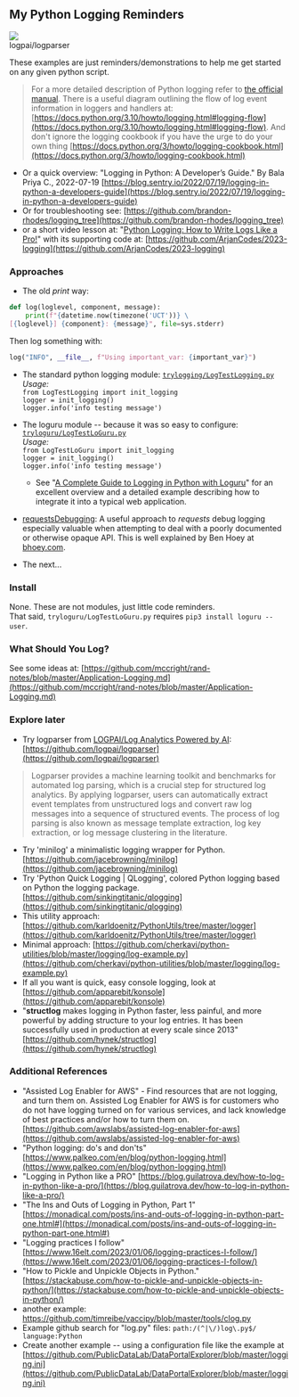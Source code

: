 ## My Python Logging Reminders  
[![](https://tokei.rs/b1/github/mccright/PythonLoggingExamples)](https://github.com/mccright/PythonLoggingExamples)  
logpai/logparser

These examples are just reminders/demonstrations to help me get started on any given python script.  

> For a more detailed description of Python logging refer to [the official manual](https://docs.python.org/3.10/library/logging.html#module-logging).  There is a useful diagram outlining the flow of log event information in loggers and handlers at: [https://docs.python.org/3.10/howto/logging.html#logging-flow](https://docs.python.org/3.10/howto/logging.html#logging-flow).  And don't ignore the logging cookbook if you have the urge to do your own thing [https://docs.python.org/3/howto/logging-cookbook.html](https://docs.python.org/3/howto/logging-cookbook.html)  
* Or a quick overview: "Logging in Python: A Developer’s Guide." By Bala Priya C., 2022-07-19 [https://blog.sentry.io/2022/07/19/logging-in-python-a-developers-guide](https://blog.sentry.io/2022/07/19/logging-in-python-a-developers-guide)  
* Or for troubleshooting see: [https://github.com/brandon-rhodes/logging_tree](https://github.com/brandon-rhodes/logging_tree)  
* or a short video lesson at: "[Python Logging: How to Write Logs Like a Pro!](https://www.youtube.com/watch?v=pxuXaaT1u3k)" with its supporting code at: [https://github.com/ArjanCodes/2023-logging](https://github.com/ArjanCodes/2023-logging)  

### Approaches  
* The old *print* way:  
```Python
def log(loglevel, component, message):
    print(f"{datetime.now(timezone('UCT'))} \
[{loglevel}] {component}: {message}", file=sys.stderr)
```
Then log something with:  
```Python
log("INFO", __file__, f"Using important_var: {important_var}")
```

* The standard python logging module: [`trylogging/LogTestLogging.py`](https://github.com/mccright/PythonLoggingExamples/tree/main/trylogging)  
    *Usage:*  
    `from LogTestLogging import init_logging`  
    `logger = init_logging()`  
    `logger.info('info testing message')`  
* The loguru module -- because it was so easy to configure: [`tryloguru/LogTestLoGuru.py`](https://github.com/mccright/PythonLoggingExamples/tree/main/tryloguru)  
    *Usage:*  
    `from LogTestLoGuru import init_logging`  
    `logger = init_logging()`  
    `logger.info('info testing message')`  
  * See "[A Complete Guide to Logging in Python with Loguru](https://betterstack.com/community/guides/logging/loguru/)" for an excellent overview and a detailed example describing how to integrate it into a typical web application.  
* [requestsDebugging](https://github.com/mccright/PythonLoggingExamples/blob/main/requestsDebugging/devClient.py): A useful approach to *requests* debug logging especially valuable when attempting to deal with a poorly documented or otherwise opaque API.  This is well explained by Ben Hoey at [bhoey.com](https://bhoey.com/blog/better-debug-logging-for-the-python-requests-library/).  

* The next...  

### Install  

None.  These are not modules, just little code reminders.  
That said,  `tryloguru/LogTestLoGuru.py` requires `pip3 install loguru --user`.  

### What Should You Log?   
See some ideas at: [https://github.com/mccright/rand-notes/blob/master/Application-Logging.md](https://github.com/mccright/rand-notes/blob/master/Application-Logging.md)  

### Explore later
* Try logparser from  [LOGPAI/Log Analytics Powered by AI](https://github.com/logpai):  [https://github.com/logpai/logparser](https://github.com/logpai/logparser)  
>Logparser provides a machine learning toolkit and benchmarks for automated log parsing, which is a crucial step for structured log analytics. By applying logparser, users can automatically extract event templates from unstructured logs and convert raw log messages into a sequence of structured events. The process of log parsing is also known as message template extraction, log key extraction, or log message clustering in the literature.  
* Try 'minilog' a minimalistic logging wrapper for Python.  
[https://github.com/jacebrowning/minilog](https://github.com/jacebrowning/minilog)  
* Try 'Python Quick Logging | QLogging', colored Python logging based on Python the logging package.  
[https://github.com/sinkingtitanic/qlogging](https://github.com/sinkingtitanic/qlogging)  
* This utility approach: [https://github.com/karldoenitz/PythonUtils/tree/master/logger](https://github.com/karldoenitz/PythonUtils/tree/master/logger)  
* Minimal approach: [https://github.com/cherkavi/python-utilities/blob/master/logging/log-example.py](https://github.com/cherkavi/python-utilities/blob/master/logging/log-example.py)  
* If all you want is quick, easy console logging, look at [https://github.com/apparebit/konsole](https://github.com/apparebit/konsole)  
* "**structlog** makes logging in Python faster, less painful, and more powerful by adding structure to your log entries. It has been successfully used in production at every scale since 2013" [https://github.com/hynek/structlog](https://github.com/hynek/structlog)  

### Additional References  
* "Assisted Log Enabler for AWS" - Find resources that are not logging, and turn them on. Assisted Log Enabler for AWS is for customers who do not have logging turned on for various services, and lack knowledge of best practices and/or how to turn them on. [https://github.com/awslabs/assisted-log-enabler-for-aws](https://github.com/awslabs/assisted-log-enabler-for-aws)  
* "Python logging: do's and don'ts" [https://www.palkeo.com/en/blog/python-logging.html](https://www.palkeo.com/en/blog/python-logging.html)  
* "Logging in Python like a PRO" [https://blog.guilatrova.dev/how-to-log-in-python-like-a-pro/](https://blog.guilatrova.dev/how-to-log-in-python-like-a-pro/)  
* "The Ins and Outs of Logging in Python, Part 1" [https://monadical.com/posts/ins-and-outs-of-logging-in-python-part-one.html#](https://monadical.com/posts/ins-and-outs-of-logging-in-python-part-one.html#)  
* "Logging practices I follow" [https://www.16elt.com/2023/01/06/logging-practices-I-follow/](https://www.16elt.com/2023/01/06/logging-practices-I-follow/)  
* "How to Pickle and Unpickle Objects in Python." [https://stackabuse.com/how-to-pickle-and-unpickle-objects-in-python/](https://stackabuse.com/how-to-pickle-and-unpickle-objects-in-python/)  
* another example: https://github.com/timreibe/vaccipy/blob/master/tools/clog.py  
* Example github search for "log.py" files:  ```path:/(^|\/)log\.py$/  language:Python```  
* Create another example -- using a configuration file like the example at [https://github.com/PublicDataLab/DataPortalExplorer/blob/master/logging.ini](https://github.com/PublicDataLab/DataPortalExplorer/blob/master/logging.ini)  